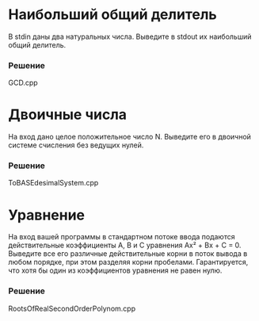 # Наибольший общий делитель

В stdin даны два натуральных числа. Выведите в stdout их наибольший общий делитель.

### Решение
GCD.cpp

# Двоичные числа

На вход дано целое положительное число N. Выведите его в двоичной системе счисления без ведущих нулей.

### Решение
ToBASEdesimalSystem.cpp

# Уравнение

На вход вашей программы в стандартном потоке ввода подаются действительные коэффициенты A, B и C уравнения Ax² + Bx + C = 0. Выведите все его различные действительные корни в поток вывода в любом порядке, при этом разделяя корни пробелами. Гарантируется, что хотя бы один из коэффициентов уравнения не равен нулю.

### Решение
RootsOfRealSecondOrderPolynom.cpp
